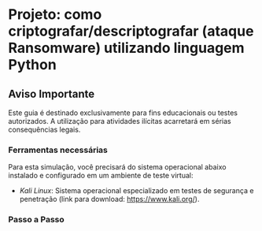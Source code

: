 # Projeto: como criptografar/descriptografar (ataque Ransomware) utilizando linguagem Python

## Aviso Importante
Este guia é destinado exclusivamente para fins educacionais ou testes autorizados. A utilização para atividades ilícitas acarretará em sérias consequências legais.

### Ferramentas necessárias

Para esta simulação, você precisará do sistema operacional abaixo instalado e configurado em um ambiente de teste virtual:

- *Kali Linux*: Sistema operacional especializado em testes de segurança e penetração (link para download: https://www.kali.org/).

### Passo a Passo

